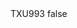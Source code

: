<?xml version="1.0" encoding="UTF-8"?>
<CustomMetadata xmlns="http://soap.sforce.com/2006/04/metadata">
    <label>TXU993</label>
    <protected>false</protected>
</CustomMetadata>
